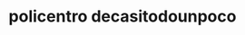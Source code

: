 ---
title: "policentro decasitodounpoco"
url: /guaimaro/policentro-decasitodounpoco/
shop: Andenken
---